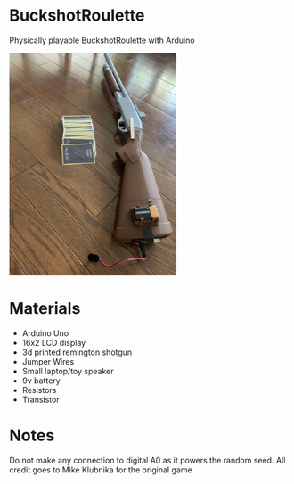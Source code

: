 # BuckshotRoulette
Physically playable BuckshotRoulette with Arduino

<img src="buckshot_50.jpg" alt="Image of shotgun" width="300">

# Materials 
- Arduino Uno
- 16x2 LCD display
- 3d printed remington shotgun
- Jumper Wires
- Small laptop/toy speaker
- 9v battery
- Resistors
- Transistor

# Notes 
Do not make any connection to digital A0 as it powers the random seed.
All credit goes to Mike Klubnika for the original game

